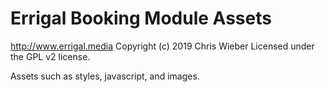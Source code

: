 # Errigal Booking Module Assets #
http://www.errigal.media
Copyright (c) 2019 Chris Wieber
Licensed under the GPL v2 license.

Assets such as styles, javascript, and images.